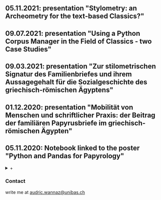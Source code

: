 ## 05.11.2021: presentation "Stylometry: an Archeometry for the text-based Classics?" 

## 09.07.2021: presentation "Using a Python Corpus Manager in the Field of Classics - two Case Studies"

## 09.03.2021: presentation "Zur stilometrischen Signatur des Familienbriefes und ihrem Aussagegehalt für die Sozialgeschichte des griechisch-römischen Ägyptens"

## 01.12.2020: presentation "Mobilität von Menschen und schriftlicher Praxis: der Beitrag der familiären Papyrusbriefe im griechisch-römischen Ägypten"

## 05.11.2020: Notebook linked to the poster "Python and Pandas for Papyrology"

<details>
  <summary>+</summary>
Click [HERE](https://github.com/AudricWannaz/Notebooks) to access the interactive notebook of the Network Analysis!

<embed src="https://audricwannaz.github.io/Python and Pandas for Papyrology_ Towards a Stylometry of Family Letters from Roman Egypt.pdf" width="1080px" height="1536px"/>
</details>



### Contact

write me at audric.wannaz@unibas.ch
